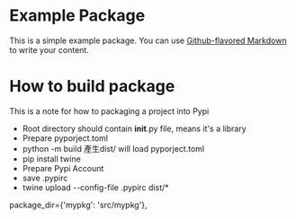 # Example Package

This is a simple example package. You can use
[Github-flavored Markdown](https://guides.github.com/features/mastering-markdown/)
to write your content.

# How to build package

This is a note for how to packaging a project into Pypi

- Root directory should contain __init__.py file, means it's a library
- Prepare pyporject.toml
- python -m build 產生dist/ will load pyporject.toml
- pip install twine
- Prepare Pypi Account
- save .pypirc 
- twine upload --config-file .pypirc dist/*

package_dir={'mypkg': 'src/mypkg'},